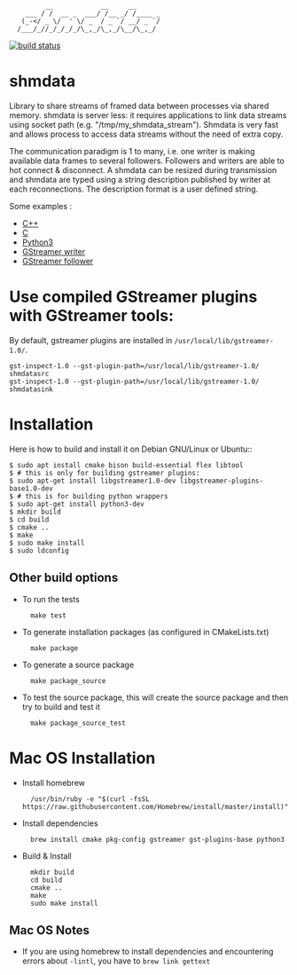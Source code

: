              __            __     __      
        ___ / /  __ _  ___/ /__ _/ /____ _
       (_-</ _ \/  ' \/ _  / _ `/ __/ _ `/
      /___/_//_/_/_/_/\_,_/\_,_/\__/\_,_/ 

[![build status](https://gitlab.com/sat-metalab/shmdata/badges/master/build.svg)](https://gitlab.com/sat-metalab/shmdata/commits/master)

# shmdata
Library to share streams of framed data between processes via shared memory. shmdata is server less: it requires applications to link data streams using socket path (e.g. "/tmp/my_shmdata_stream"). Shmdata is very fast and allows process to access data streams without the need of extra copy.

The communication paradigm is 1 to many, i.e. one writer is making available data frames to several followers. Followers and writers are able to hot connect & disconnect. A shmdata can be resized during transmission and shmdata are typed using a string description published by writer at each reconnections. The description format is a user defined string.

Some examples :

* [C++](tests/check-writer-follower.cpp)
* [C](test/check-c-wrapper.cpp)
* [Python3](wrappers/python/example.py)
* [GStreamer writer](gst/check-shmdatasink.c)
* [GStreamer follower](gst/check-shmdatasrc.c)

# Use compiled GStreamer plugins with GStreamer tools:

By default, gstreamer plugins are installed in ```/usr/local/lib/gstreamer-1.0/```.

```
gst-inspect-1.0 --gst-plugin-path=/usr/local/lib/gstreamer-1.0/ shmdatasrc
gst-inspect-1.0 --gst-plugin-path=/usr/local/lib/gstreamer-1.0/ shmdatasink
```

# Installation
Here is how to build and install it on Debian GNU/Linux or Ubuntu::

    $ sudo apt install cmake bison build-essential flex libtool
    $ # this is only for building gstreamer plugins:
    $ sudo apt-get install libgstreamer1.0-dev libgstreamer-plugins-base1.0-dev
    $ # this is for building python wrappers 
    $ sudo apt-get install python3-dev
    $ mkdir build
    $ cd build
    $ cmake ..
    $ make
    $ sudo make install
    $ sudo ldconfig
  
  
## Other build options

* To run the tests

        make test
    
* To generate installation packages (as configured in CMakeLists.txt)

        make package
        
* To generate a source package

        make package_source
        
* To test the source package, this will create the source package and then try to build and test it

        make package_source_test
        

# Mac OS Installation
* Install homebrew

        /usr/bin/ruby -e "$(curl -fsSL https://raw.githubusercontent.com/Homebrew/install/master/install)"

* Install dependencies

        brew install cmake pkg-config gstreamer gst-plugins-base python3

* Build & Install

        mkdir build
        cd build
        cmake ..
        make
        sudo make install


## Mac OS Notes
* If you are using homebrew to install dependencies and encountering errors about ```-lintl```, you have to ```brew link gettext```
